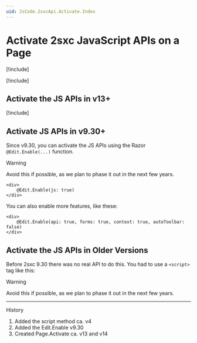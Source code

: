 ```yaml
---
uid: JsCode.2sxcApi.Activate.Index
---
```


# Activate 2sxc JavaScript APIs on a Page

[!include[](~/pages/basics/stack/_shared-float-summary.md)]
<style>.context-box-summary .interact-2sxc, .context-box-summary .edit-custom { visibility: visible; } </style>

[!include[](activate_intro_inc.md)]

## Activate the JS APIs in v13+

[!include[](activate_v13_inc.md)]


## Activate JS APIs in v9.30+

Since v9.30, you can activate the JS APIs using the Razor `@Edit.Enable(...)` function.

> [!WARNING]
> Avoid this if possible, as we plan to phase it out in the next few years.

```razor
<div>
    @Edit.Enable(js: true)
</div>
```

You can also enable more features, like these:

```razor
<div>
    @Edit.Enable(api: true, forms: true, context: true, autoToolbar: false)
</div>
```

## Activate the JS APIs in Older Versions

Before 2sxc 9.30 there was no real API to do this. 
You had to use a `<script>` tag like this:

<script src="/desktopmodules/tosic_sexycontent/js/2sxc.api.min.js" data-enableoptimizations="100"></script> 

> [!WARNING]
> Avoid this if possible, as we plan to phase it out in the next few years.

---

History

1. Added the script method ca. v4
1. Added the Edit.Enable v9.30
1. Created Page.Activate ca. v13 and v14